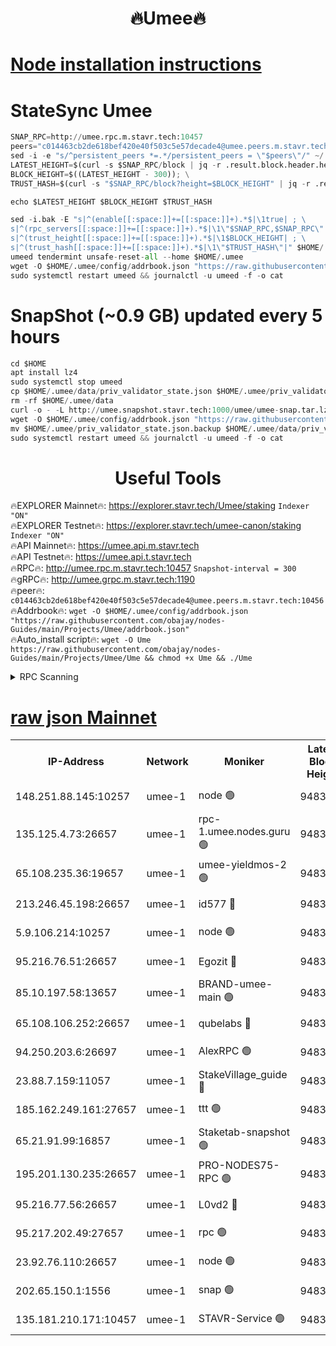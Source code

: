 <h1 align="center"> 🔥Umee🔥</h1>


[Node installation instructions](https://github.com/obajay/nodes-Guides/tree/main/Projects/Umee)
=
# StateSync Umee
```python
SNAP_RPC=http://umee.rpc.m.stavr.tech:10457
peers="c014463cb2de618bef420e40f503c5e57decade4@umee.peers.m.stavr.tech:10456"
sed -i -e "s/^persistent_peers *=.*/persistent_peers = \"$peers\"/" ~/.umee/config/config.toml
LATEST_HEIGHT=$(curl -s $SNAP_RPC/block | jq -r .result.block.header.height); \
BLOCK_HEIGHT=$((LATEST_HEIGHT - 300)); \
TRUST_HASH=$(curl -s "$SNAP_RPC/block?height=$BLOCK_HEIGHT" | jq -r .result.block_id.hash)

echo $LATEST_HEIGHT $BLOCK_HEIGHT $TRUST_HASH

sed -i.bak -E "s|^(enable[[:space:]]+=[[:space:]]+).*$|\1true| ; \
s|^(rpc_servers[[:space:]]+=[[:space:]]+).*$|\1\"$SNAP_RPC,$SNAP_RPC\"| ; \
s|^(trust_height[[:space:]]+=[[:space:]]+).*$|\1$BLOCK_HEIGHT| ; \
s|^(trust_hash[[:space:]]+=[[:space:]]+).*$|\1\"$TRUST_HASH\"|" $HOME/.umee/config/config.toml
umeed tendermint unsafe-reset-all --home $HOME/.umee
wget -O $HOME/.umee/config/addrbook.json "https://raw.githubusercontent.com/obajay/nodes-Guides/main/Projects/Umee/addrbook.json"
sudo systemctl restart umeed && journalctl -u umeed -f -o cat
```
# SnapShot (~0.9 GB) updated every 5 hours
```python
cd $HOME
apt install lz4
sudo systemctl stop umeed
cp $HOME/.umee/data/priv_validator_state.json $HOME/.umee/priv_validator_state.json.backup
rm -rf $HOME/.umee/data
curl -o - -L http://umee.snapshot.stavr.tech:1000/umee/umee-snap.tar.lz4 | lz4 -c -d - | tar -x -C $HOME/.umee --strip-components 2
wget -O $HOME/.umee/config/addrbook.json "https://raw.githubusercontent.com/obajay/nodes-Guides/main/Projects/Umee/addrbook.json"
mv $HOME/.umee/priv_validator_state.json.backup $HOME/.umee/data/priv_validator_state.json
sudo systemctl restart umeed && journalctl -u umeed -f -o cat
```
 <h1 align="center"> Useful Tools</h1>

🔥EXPLORER Mainnet🔥:      https://explorer.stavr.tech/Umee/staking             `Indexer "ON"` \
🔥EXPLORER Testnet🔥:        https://explorer.stavr.tech/umee-canon/staking      `Indexer "ON"` \
🔥API Mainnet🔥:                   https://umee.api.m.stavr.tech \
🔥API Testnet🔥:                     https://umee.api.t.stavr.tech \
🔥RPC🔥:                                   http://umee.rpc.m.stavr.tech:10457                     `Snapshot-interval = 300` \
🔥gRPC🔥:                              http://umee.grpc.m.stavr.tech:1190 \
🔥peer🔥:                     `c014463cb2de618bef420e40f503c5e57decade4@umee.peers.m.stavr.tech:10456` \
🔥Addrbook🔥:    ```wget -O $HOME/.umee/config/addrbook.json "https://raw.githubusercontent.com/obajay/nodes-Guides/main/Projects/Umee/addrbook.json"``` \
🔥Auto_install script🔥: ```wget -O Ume https://raw.githubusercontent.com/obajay/nodes-Guides/main/Projects/Umee/Ume && chmod +x Ume && ./Ume```

<details>
<summary>RPC Scanning</summary>

<h2 align="center"> We scan nodes in real time every 4 hours. And we provide the final result of RPC endpoints.
We cannot influence the operation of these nodes in any way. </h2>


```python
If Voting Power is higher than 0 --> then the Node is a validator of the network and may be subject to attack and be a potential threat to the chain.
```
```python
We marked such validators with a red symbol
```

</details>

[raw json Mainnet](https://rpc-check.umeem.stavr.tech/umeem/rpc-umeem-result.json)
=



<table><tr><th>IP-Address</th><th>Network</th><th>Moniker</th><th>Latest Block Height</th><th>Earliest Block Height</th><th>Catching Up</th><th>Voting Power</th><th>Scan Time</th></tr><tr><td>148.251.88.145:10257</td><td>umee-1</td><td>node 🟢</td><td>9483060</td><td>5050395</td><td>False</td><td>0</td><td>2023-12-01T07:51:47.015828548UTC</td></tr><tr><td>135.125.4.73:26657</td><td>umee-1</td><td>rpc-1.umee.nodes.guru 🟢</td><td>9483078</td><td>5167386</td><td>False</td><td>0</td><td>2023-12-01T07:53:32.298114618UTC</td></tr><tr><td>65.108.235.36:19657</td><td>umee-1</td><td>umee-yieldmos-2 🟢</td><td>9483054</td><td>6986686</td><td>False</td><td>0</td><td>2023-12-01T07:51:09.771376932UTC</td></tr><tr><td>213.246.45.198:26657</td><td>umee-1</td><td>id577 🔴</td><td>9483061</td><td>7100001</td><td>False</td><td>35121263</td><td>2023-12-01T07:51:51.415430259UTC</td></tr><tr><td>5.9.106.214:10257</td><td>umee-1</td><td>node 🟢</td><td>9483073</td><td>7942001</td><td>False</td><td>0</td><td>2023-12-01T07:53:02.906269967UTC</td></tr><tr><td>95.216.76.51:26657</td><td>umee-1</td><td>Egozit 🔴</td><td>9483078</td><td>8262001</td><td>False</td><td>38023187</td><td>2023-12-01T07:53:31.963220063UTC</td></tr><tr><td>85.10.197.58:13657</td><td>umee-1</td><td>BRAND-umee-main 🟢</td><td>9483064</td><td>8427832</td><td>False</td><td>0</td><td>2023-12-01T07:52:06.494187373UTC</td></tr><tr><td>65.108.106.252:26657</td><td>umee-1</td><td>qubelabs 🔴</td><td>9483064</td><td>8825432</td><td>False</td><td>37130512</td><td>2023-12-01T07:52:10.911702316UTC</td></tr><tr><td>94.250.203.6:26697</td><td>umee-1</td><td>AlexRPC 🟢</td><td>9483063</td><td>8910001</td><td>False</td><td>0</td><td>2023-12-01T07:52:02.154615873UTC</td></tr><tr><td>23.88.7.159:11057</td><td>umee-1</td><td>StakeVillage_guide 🔴</td><td>9483071</td><td>9137726</td><td>False</td><td>1170963</td><td>2023-12-01T07:52:49.068337625UTC</td></tr><tr><td>185.162.249.161:27657</td><td>umee-1</td><td>ttt 🟢</td><td>9483070</td><td>9321953</td><td>False</td><td>0</td><td>2023-12-01T07:52:42.678749695UTC</td></tr><tr><td>65.21.91.99:16857</td><td>umee-1</td><td>Staketab-snapshot 🟢</td><td>9483067</td><td>9358001</td><td>False</td><td>0</td><td>2023-12-01T07:52:25.568910260UTC</td></tr><tr><td>195.201.130.235:26657</td><td>umee-1</td><td>PRO-NODES75-RPC 🟢</td><td>9483065</td><td>9383064</td><td>False</td><td>0</td><td>2023-12-01T07:52:53.418775601UTC</td></tr><tr><td>95.216.77.56:26657</td><td>umee-1</td><td>L0vd2 🔴</td><td>9483081</td><td>9383081</td><td>False</td><td>37805336</td><td>2023-12-01T07:53:49.717754773UTC</td></tr><tr><td>95.217.202.49:27657</td><td>umee-1</td><td>rpc 🟢</td><td>9483070</td><td>9440090</td><td>False</td><td>0</td><td>2023-12-01T07:52:42.327391496UTC</td></tr><tr><td>23.92.76.110:26657</td><td>umee-1</td><td>node 🟢</td><td>9483085</td><td>9468001</td><td>False</td><td>0</td><td>2023-12-01T07:54:13.281859222UTC</td></tr><tr><td>202.65.150.1:1556</td><td>umee-1</td><td>snap 🟢</td><td>9483072</td><td>9478217</td><td>False</td><td>0</td><td>2023-12-01T07:52:54.369275877UTC</td></tr><tr><td>135.181.210.171:10457</td><td>umee-1</td><td>STAVR-Service 🟢</td><td>9483079</td><td>9480423</td><td>False</td><td>0</td><td>2023-12-01T07:53:39.028047544UTC</td></tr></table>
